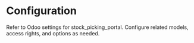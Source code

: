 # Configuration

Refer to Odoo settings for stock_picking_portal. Configure related models, access rights, and options as needed.
